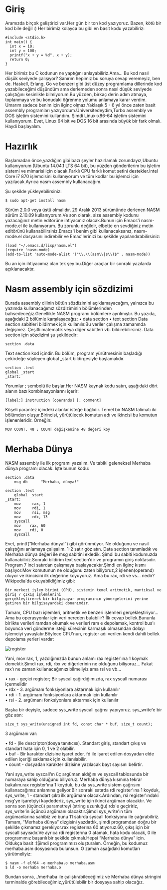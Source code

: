 # Giriş
Aramızda birçok geliştirici var.Her gün bir ton kod yazıyoruz. Bazen, kötü bir kod bile değil :) Her birimiz kolayca bu gibi en basit kodu yazabiliriz:
```
#include <stdio.h>
int main() {
  int x = 10;
  int y = 100;
  printf("x + y = %d", x + y);
  return 0;
}
```
Her birimiz bu C kodunun ne yaptığını anlayabiliriz.Ama… Bu kod nasıl düşük seviyede çalışıyor? Sanırım hepimiz bu soruya cevap veremeyiz, ben de. Haskell, Erlang, Go ve benzeri gibi üst düzey programlama dillerinde kod yazabileceğimi düşündüm ama derlemeden sonra nasıl düşük seviyede çalıştığını kesinlikle bilmiyorum.Bu yüzden, birkaç derin adım atmaya, toplanmaya ve bu konudaki öğrenme yolumu anlamaya karar verdim. Umarım sadece benim için ilginç olmaz.Yaklaşık 5 - 6 yıl önce zaten basit assembly programları yazıyordum.Üniversitedeydim,Turbo assembly ve DOS işletim sistemini kullandım. Şimdi Linux-x86-64 işletim sistemini kullanıyorum. Evet, Linux 64 bit ve DOS 16 bit arasında büyük bir fark olmalı. Haydi başlayalım.
# Hazırlık
Başlamadan önce,yazdığım gibi bazı şeyler hazırlamak zorundayız,Ubuntu kullanıyorum (Ubuntu 14.04.1 LTS 64 bit), bu yüzden gönderilerim bu işletim sistemi ve mimarisi için olacak.Farklı CPU farklı komut setini destekler.Intel Core i7 870 işlemcisini kullanıyorum ve tüm kodlar bu işlemci için yazılacak.Ayrıca nasm assembly kullanacağım.

Şu şekilde yükleyebilirsiniz:
```
$ sudo apt-get install nasm
```
Sürüm 2.0.0 veya üstü olmalıdır. 29 Aralık 2013 sürümünde derlenen NASM sürüm 2.10.09 kullanıyorum.Ve son olarak, size assembly kodunu yazacağınız metin editörüne ihtiyacınız olacak.Bunun için Emacs'i nasm-mode.el ile kullanıyorum. Bu zorunlu değildir, elbette en sevdiğiniz metin editörünü kullanabilirsiniz.Emacs'i benim gibi kullanacaksanız, nasm-mode.el dosyasını indirebilir ve Emac'lerinizi bu şekilde yapılandırabilirsiniz:
```
(load "~/.emacs.d/lisp/nasm.el")
(require 'nasm-mode)
(add-to-list 'auto-mode-alist '("\\.\\(asm\\|s\\)$" . nasm-mode))
```
Bu an için ihtiyacımız olan tek şey bu.Diğer araçlar bir sonraki yazılarda açıklanacaktır.
# Nasm assembly için sözdizimi
Burada assembly dilinin bütün sözdizimini açıklamayacağım, yalnızca bu yazımda kullanacağımız sözdiziminin bölümlerinden bahsedeceğiz.Genellikle NASM programı bölümlere ayrılmıştır. Bu yazıda, aşağıdaki 2 bölümle karşılaşacağız:
  • data section 
  • text section 
Data section  sabitleri bildirmek için kullanılır.Bu veriler çalışma zamanında değişmez.
Çeşitli matematik veya diğer sabitleri vb. bildirebilirsiniz. Data  section için sözdizimi şu şekildedir:<br>
```
section .data
```
Text section kod içindir.
Bu bölüm, program yürütmesinin başladığı çekirdeğe söyleyen global _start bildirgesiyle başlamalıdır.
```
section .text
global _start
_start:
```
Yorumlar ; sembolü ile başlar.Her NASM kaynak kodu satırı, aşağıdaki dört alanın bazı kombinasyonlarını içerir:
 ```
[label:] instruction [operands] [; comment]
```
Köşeli parantez içindeki alanlar isteğe bağlıdır. Temel bir NASM talimatı iki bölümden oluşur.Birincisi, yürütülecek komutun adı ve ikincisi bu komutun işlenenleridir. Örneğin:
```
MOV COUNT, 48 ; COUNT değişkenine 48 değeri koy
```
# Merhaba Dünya
NASM assembly ile ilk programı yazalım. Ve tabiki geleneksel Merhaba dünya programı olacak. İşte bunun kodu:
```
section .data
    msg db      "Merhaba, dünya!"

section .text
    global _start
_start:
    mov     rax, 1
    mov     rdi, 1
    mov     rsi, msg
    mov     rdx, 13
    syscall
    mov    rax, 60
    mov    rdi, 0
    syscall
```
Evet, printf(“Merhaba dünya!”) gibi görünmüyor. Ne olduğunu ve nasıl çalıştığını anlamaya çalışalım.
1-2 satır göz atın. Data section tanımladık ve Merhaba dünya değeri ile msg sabitini ekledik.
Şimdi bu sabiti kodumuzda kullanabiliriz.Sonraki bildirim text section’dir ve programın giriş noktasıdır.
Program 7 inci satırdan çalışmaya başlayacaktır.Şimdi en ilginç kısmı başlıyor.Mov komutunun ne olduğunu zaten biliyoruz,2 işlenen(operand) oluyor ve ikincisini ilk değerine koyuyoruz.
Ama bu rax, rdi ve vs… nedir? Wikipedia'da okuyabildiğimiz gibi:
```
Bir merkezi işlem birimi (CPU), sistemin temel aritmetik, mantıksal ve giriş / çıkış işlemlerini
gerçekleştirerek bir bilgisayar programının yönergelerini yerine getiren bir bilgisayardaki donanımdır.
```
Tamam, CPU bazı işlemleri, aritmetik ve benzeri işlemleri gerçekleştiriyor…Ama bu operasyonlar için veri nereden bulabilir? İlk cevap bellek.Bununla birlikte verileri ramdan okumak ve verileri ram e depolamak,  kontrol bus'ı boyunca veri gönderme isteği sürecinin karmaşık olmasından dolayı işlemciyi yavaşlatır.Böylece CPU'nun, register adı verilen kendi dahili bellek depolama yerleri vardır:

![register](https://github.com/furkanonder/asm/blob/master/bolumler/resimler/registers.png)

Yani, mov rax, 1, yazdığımızda bunun anlamı rax register'ına 1 koymak demektir.Şimdi rax, rdi, rbx ve diğerlerinin ne olduğunu biliyoruz… Fakat rax'ı ne zaman kullanacağımızı bilmeliyiz ama rsi ve vb…<br>

  • rax - geçici register; Bir syscal çağırdığımızda, rax syscall numarası içermelidir<br>
  • rdx - 3. argümanı fonksiyonlara aktarmak için kullanılır<br>
  • rdi - 1. argümanı fonksiyonlara aktarmak için kullanılır<br>
  • rsi - 2. argümanı fonksiyonlara aktarmak için kullanılır<br>
    
Başka bir deyişle, sadece sys_write syscall çağrısı yapıyoruz. sys_write'e bir göz atın:
```
size_t sys_write(unsigned int fd, const char * buf, size_t count);
```
3 argümanı var:

  • fd - (ile descriptor(dosya tanıtıcısı). Standart giriş, standart çıkış ve standart hata için 0, 1 ve 2 olabilir.<br>
  • buf - Bir karakter dizisine işaret eder. fd ile işaret edilen dosyadan elde edilen içeriği saklamak için kullanılabilir.<br>
  • count - dosyadan karakter dizisine yazılacak bayt sayısını belirtir.<br>
    
Yani sys_write syscall'ın üç argüman aldığını ve syscall tablosunda bir numaraya sahip olduğunu biliyoruz. Merhaba dünya kısmına tekrar bakalım.rax register'ına 1 koyduk, bu da sys_write sistem çağrısını kullanacağımız anlamına geliyor.Bir sonraki satırda rdi register'ına 1 koyduk, sys_write, 1 - standart çıktı ilk argümanı olacak.Ardından, rsi register'ındaki msg'ye işaretçiyi kaydederiz, sys_write için ikinci argüman olacaktır. Ve sonra son (üçüncü) parametreyi (string uzunluğu) rdx'e geçiririz, sys_write'in üçüncü argümanı olacaktır.Şimdi sys_write'in tüm argümanlarına sahibiz ve bunu 11 satırda syscall fonksiyonu ile çağırabiliriz. Tamam, “Merhaba dünya” dizgisini yazdırdık, şimdi programdan doğru bir şekilde çıkmamız gerekiyor.rax registerına 60 atıyoruz.60, çıkış için bir syscall sayısıdır.Ve ayrıca rdi registerına 0 atamak, hata kodu olacak, 0 ile programımız başarılı bir şekilde çıkmalı.Hepsi “Merhaba dünya” için. Oldukça basit :)Şimdi programımızı oluşturalım. Örneğin, bu kodumuz merhaba.asm dosyasında bulunsun.
O zaman aşağıdaki komutları yürütmeliyiz:
```
$ nasm -f elf64 -o merhaba.o merhaba.asm
$ ld -o merhaba merhaba.o
```
Bundan sonra, ./merhaba ile çalıştırabileceğimiz ve Merhaba dünya stringini terminalde görebileceğimiz,yürütülebilir bir dosyaya sahip olacağız.
